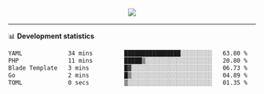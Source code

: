 <h3 align="center">
  <a href="https://github.com/hwalker928">
      <img src="https://github-profile-trophy.vercel.app/?username=hwalker928&no-bg=true&no-frame=true">
  </a>
</h3>


<hr>

📊 **Development statistics**

<!--START_SECTION:waka-->

```txt
YAML             34 mins         ████████████████░░░░░░░░░   63.80 %
PHP              11 mins         █████▒░░░░░░░░░░░░░░░░░░░   20.80 %
Blade Template   3 mins          █▓░░░░░░░░░░░░░░░░░░░░░░░   06.73 %
Go               2 mins          █▒░░░░░░░░░░░░░░░░░░░░░░░   04.89 %
TOML             0 secs          ▒░░░░░░░░░░░░░░░░░░░░░░░░   01.35 %
```

<!--END_SECTION:waka-->
